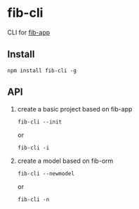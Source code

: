 fib-cli
===
CLI for [fib-app](https://github.com/fibjs/fib-app/)

## Install
```
npm install fib-cli -g
```

## API

1. create a basic project based on fib-app
    ```
    fib-cli --init
    ```
    or
    ```
    fib-cli -i
    ```

2. create a model based on fib-orm
    ```
    fib-cli --newmodel
    ```
    or
    ```
    fib-cli -n
    ```

